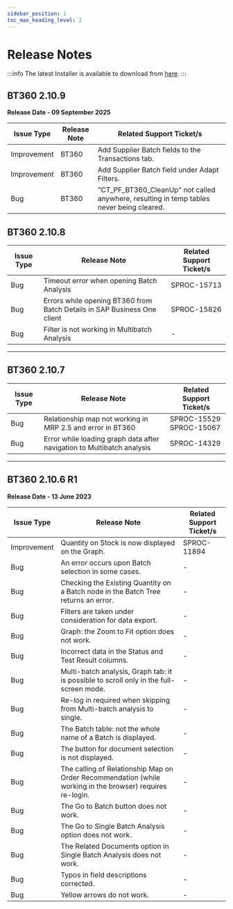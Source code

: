 ```yaml
---
sidebar_position: 1
toc_max_heading_level: 2
---
```


# Release Notes

:::info
The latest Installer is available to download from [here](../../plugins/bt360/download.md).
:::

## BT360 2.10.9

**Release Date - 09 September 2025**

| Issue Type | Release Note | Related Support Ticket/s |
| --- | --- | --- |
| Improvement | BT360 | Add Supplier Batch fields to the Transactions tab. |
| Improvement | BT360 | Add Supplier Batch field under Adapt Filters. |
| Bug | BT360 |"CT_PF_BT360_CleanUp" not called anywhere, resulting in temp tables never being cleared.|

## BT360 2.10.8

| Issue Type | Release Note | Related Support Ticket/s |
| --- | --- | --- |
| Bug | Timeout error when opening Batch Analysis | SPROC-15713 |
| Bug | Errors while opening BT360 from Batch Details in SAP Business One client | SPROC-15826 |
| Bug | Filter is not working in Multibatch Analysis | - |

---

## BT360 2.10.7

| Issue Type | Release Note | Related Support Ticket/s |
| --- | --- | --- |
| Bug | Relationship map not working in MRP 2.5 and error in BT360 | SPROC-15529 <br/>SPROC-15067 |
| Bug | Error while loading graph data after navigation to Multibatch analysis | SPROC-14329 |

---

## BT360 2.10.6 R1

**Release Date - 13 June 2023**

| Issue Type | Release Note | Related Support Ticket/s |
| --- | --- | --- |
| Improvement | Quantity on Stock is now displayed on the Graph. | SPROC-11894 |
| Bug | An error occurs upon Batch selection in some cases. | - |
| Bug | Checking the Existing Quantity on a Batch node in the Batch Tree returns an error. | - |
| Bug | Filters are taken under consideration for data export. | - |
| Bug | Graph: the Zoom to Fit option does not work. | - |
| Bug | Incorrect data in the Status and Test Result columns. | - |
| Bug | Multi-batch analysis, Graph tab: it is possible to scroll only in the full-screen mode. | - |
| Bug | Re-log in required when skipping from Multi-batch analysis to single. | - |
| Bug | The Batch table: not the whole name of a Batch is displayed. | - |
| Bug | The button for document selection is not displayed. | - |
| Bug | The calling of Relationship Map on Order Recommendation (while working in the browser) requires re-login. | - |
| Bug | The Go to Batch button does not work. | - |
| Bug | The Go to Single Batch Analysis option does not work. | - |
| Bug | The Related Documents option in Single Batch Analysis does not work. | - |
| Bug | Typos in field descriptions corrected. | - |
| Bug | Yellow arrows do not work. | - |
